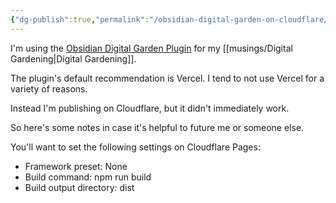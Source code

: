 ```yaml
---
{"dg-publish":true,"permalink":"/obsidian-digital-garden-on-cloudflare/"}
---
```


I'm using the [Obsidian Digital Garden Plugin](https://dg-docs.ole.dev) for my [[musings/Digital Gardening\|Digital Gardening]].

The plugin's default recommendation is Vercel. I tend to not use Vercel for a variety of reasons.

Instead I'm publishing on Cloudflare, but it didn't immediately work. 

So here's some notes in case it's helpful to future me or someone else.

You'll want to set the following settings on Cloudflare Pages:

- Framework preset: None
- Build command: npm run build
- Build output directory: dist